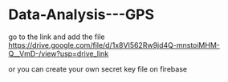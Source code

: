 # Data-Analysis---GPS

go to the link and add the file
https://drive.google.com/file/d/1x8VI562Rw9jd4Q-mnstoiMHM-Q__VmD-/view?usp=drive_link

or you can create your own secret key file on firebase
